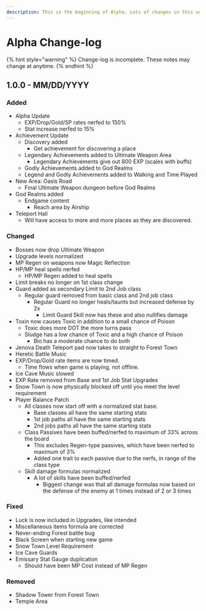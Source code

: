 ```yaml
---
description: This is the beginning of Alpha. Lots of changes in this version.
---
```


# Alpha Change-log

{% hint style="warning" %}
Change-log is incomplete. These notes may change at anytime.
{% endhint %}

## 1.0.0 - MM/DD/YYYY

### Added

* Alpha Update
  * EXP/Drop/Gold/SP rates nerfed to 150%
  * Stat increase nerfed to 15%
* Achievement Update
  * Discovery added
    * Get achievement for discovering a place
  * Legendary Achievements added to Ultimate Weapon Area
    * Legendary Achievements give out 800 EXP \(scales with buffs\)
  * Godly Achievements added to God Realms
  * Legend and Godly Achievements added to Walking and Time Played
* New Area: Oasis Road
  * Final Ultimate Weapon dungeon before God Realms
* God Realms added
  * Endgame content
    * Reach area by Airship
* Teleport Hall
  * Will have access to more and more places as they are discovered.

### **Changed**

* Bosses now drop Ultimate Weapon
* Upgrade levels normalized
* MP Regen on weapons now Magic Reflection
* HP/MP heal spells nerfed
  * HP/MP Regen added to heal spells
* Limit breaks no longer on 1st class change
* Guard added as secondary Limit to 2nd Job class
  * Regular guard removed from basic class and 2nd job class
    * Regular Guard no longer heals/taunts but increased defense by 2x
      * Limit Guard Skill now has these and also nullifies damage
* Toxin now causes Toxic in addition to a small chance of Poison
  * Toxic does more DOT the more turns pass
  * Sludge has a low chance of Toxic and a high chance of Poison
    * Bio has a moderate chance to do both
* Jenova Death Teleport pad now takes to straight to Forest Town
* Heretic Battle Music
* EXP/Drop/Gold rate items are now timed.
  * Time flows when game is playing, not offline.
* Ice Cave Music slowed
* EXP Rate removed from Base and 1st Job Stat Upgrades
* Snow Town is now physically blocked off until you meet the level requirement
* Player Balance Patch
  * All classes now start off with a normalized stat base.
    * Base classes all have the same starting stats
    * 1st job paths all have the same starting stats
    * 2nd jobs paths all have the same starting stats
  * Class Passives have been buffed/nerfed to maximum of 33% across the board
    * This excludes Regen-type passives, which have been nerfed to maximum of 3%
    * Added one trait to each passive due to the nerfs, in range of the class type
  * Skill damage formulas normalized
    * A lot of skills have been buffed/nerfed
      * Biggest change was that all damage formulas now based on the defense of the enemy at 1 times instead of 2 or 3 times


### Fixed

* Luck is now included in Upgrades, like intended
* Miscellaneous items formula are corrected
* Never-ending Forest battle bug
* Black Screen when starting new game
* Snow Town Level Requirement
* Ice Cave Guards
* Emissary Stat Gauge duplication
  * Should have been MP Cost instead of MP Regen

### Removed

* Shadow Tower from Forest Town
* Temple Area

